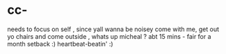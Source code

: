 # cc-
needs to focus on self , since yall wanna be noisey come with me, get out yo chairs and come outside , whats up micheal ? 
abt 15 mins - fair for a month setback :)
heartbeat-beatin' :)
